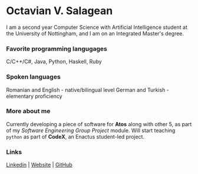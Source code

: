 # Octavian V. Salagean

I am a second year Computer Science with Artificial Intelligence student at the University of Nottingham, and I am on an Integrated Master's degree.

### Favorite programming langugages
C/C++/C#, Java, Python, Haskell, Ruby

### Spoken languages
Romanian and English - native/bilingual level
German and Turkish - elementary proficiency

### More about me
Currently developing a piece of software for **Atos** along with other 5, as part of my *Software Engineering Group Project* module.
Will start teaching ```python``` as part of **CodeX**, an Enactus student-led project.

### Links

[Linkedin](https://www.linkedin.com/in/rebelliovs/) | [Website](https://www.rebelliovs.com) | [GitHub](https://github.com/slgn)
